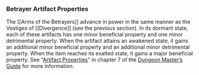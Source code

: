 ### Betrayer Artifact Properties

The [[Arms of the Betrayers]] advance in power in the same manner as the Vestiges of [[Divergence]] (see the previous section). In its dormant state, each of these artifacts has one minor beneficial property and one minor detrimental property. When the artifact attains an awakened state, it gains an additional minor beneficial property and an additional minor detrimental property. When the item reaches its exalted state, it gains a major beneficial property. See “[Artifact Properties](https://www.dndbeyond.com/sources/dmg/sentient-magic-items-artifacts#ArtifactProperties "Artifact Properties")” in chapter 7 of the [Dungeon Master’s Guide](https://www.dndbeyond.com/sources/dmg "Dungeon Master’s Guide") for more information.
